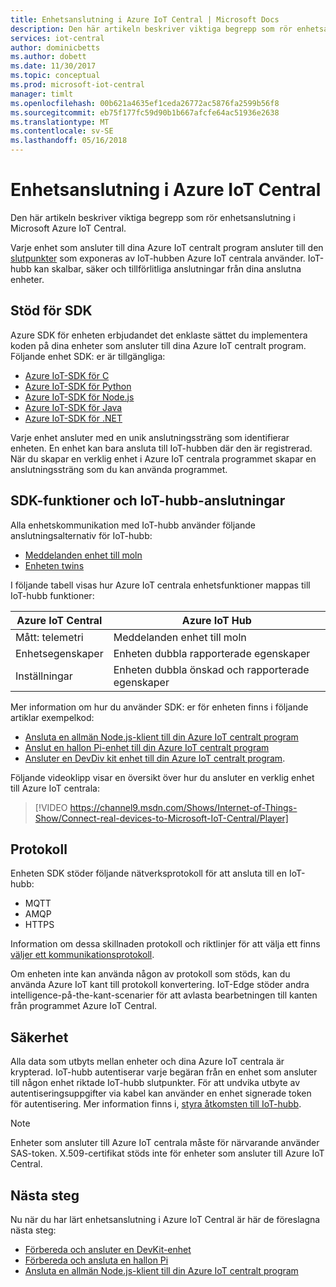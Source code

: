 ```yaml
---
title: Enhetsanslutning i Azure IoT Central | Microsoft Docs
description: Den här artikeln beskriver viktiga begrepp som rör enhetsanslutning i Azure IoT Central
services: iot-central
author: dominicbetts
ms.author: dobett
ms.date: 11/30/2017
ms.topic: conceptual
ms.prod: microsoft-iot-central
manager: timlt
ms.openlocfilehash: 00b621a4635ef1ceda26772ac5876fa2599b56f8
ms.sourcegitcommit: eb75f177fc59d90b1b667afcfe64ac51936e2638
ms.translationtype: MT
ms.contentlocale: sv-SE
ms.lasthandoff: 05/16/2018
---
```

# <a name="device-connectivity-in-azure-iot-central"></a>Enhetsanslutning i Azure IoT Central

Den här artikeln beskriver viktiga begrepp som rör enhetsanslutning i Microsoft Azure IoT Central.

Varje enhet som ansluter till dina Azure IoT centralt program ansluter till den [slutpunkter](https://docs.microsoft.com/azure/iot-hub/iot-hub-devguide-endpoints) som exponeras av IoT-hubben Azure IoT centrala använder. IoT-hubb kan skalbar, säker och tillförlitliga anslutningar från dina anslutna enheter.

## <a name="sdk-support"></a>Stöd för SDK

Azure SDK för enheten erbjudandet det enklaste sättet du implementera koden på dina enheter som ansluter till dina Azure IoT centralt program. Följande enhet SDK: er är tillgängliga:

- [Azure IoT-SDK för C](https://github.com/azure/azure-iot-sdk-c)
- [Azure IoT-SDK för Python](https://github.com/azure/azure-iot-sdk-python)
- [Azure IoT-SDK för Node.js](https://github.com/azure/azure-iot-sdk-node)
- [Azure IoT-SDK för Java](https://github.com/azure/azure-iot-sdk-java)
- [Azure IoT-SDK för .NET](https://github.com/azure/azure-iot-sdk-csharp)

Varje enhet ansluter med en unik anslutningssträng som identifierar enheten. En enhet kan bara ansluta till IoT-hubben där den är registrerad. När du skapar en verklig enhet i Azure IoT centrala programmet skapar en anslutningssträng som du kan använda programmet.

## <a name="sdk-features-and-iot-hub-connectivity"></a>SDK-funktioner och IoT-hubb-anslutningar

Alla enhetskommunikation med IoT-hubb använder följande anslutningsalternativ för IoT-hubb:

- [Meddelanden enhet till moln](https://docs.microsoft.com/azure/iot-hub/iot-hub-devguide-messages-d2c)
- [Enheten twins](https://docs.microsoft.com/azure/iot-hub/iot-hub-devguide-device-twins)

I följande tabell visas hur Azure IoT centrala enhetsfunktioner mappas till IoT-hubb funktioner:

| Azure IoT Central | Azure IoT Hub |
| ----------- | ------- |
| Mått: telemetri | Meddelanden enhet till moln |
| Enhetsegenskaper | Enheten dubbla rapporterade egenskaper |
| Inställningar | Enheten dubbla önskad och rapporterade egenskaper |

Mer information om hur du använder SDK: er för enheten finns i följande artiklar exempelkod:

- [Ansluta en allmän Node.js-klient till din Azure IoT centralt program](howto-connect-nodejs.md)
- [Anslut en hallon Pi-enhet till din Azure IoT centralt program](howto-connect-raspberry-pi-python.md)
- [Ansluter en DevDiv kit enhet till din Azure IoT centralt program](howto-connect-devkit.md).

Följande videoklipp visar en översikt över hur du ansluter en verklig enhet till Azure IoT centrala:

>[!VIDEO https://channel9.msdn.com/Shows/Internet-of-Things-Show/Connect-real-devices-to-Microsoft-IoT-Central/Player]

## <a name="protocols"></a>Protokoll

Enheten SDK stöder följande nätverksprotokoll för att ansluta till en IoT-hubb:

- MQTT
- AMQP
- HTTPS

Information om dessa skillnaden protokoll och riktlinjer för att välja ett finns [väljer ett kommunikationsprotokoll](https://docs.microsoft.com/azure/iot-hub/iot-hub-devguide-protocols).

Om enheten inte kan använda någon av protokoll som stöds, kan du använda Azure IoT kant till protokoll konvertering. IoT-Edge stöder andra intelligence-på-the-kant-scenarier för att avlasta bearbetningen till kanten från programmet Azure IoT Central.

## <a name="security"></a>Säkerhet

Alla data som utbyts mellan enheter och dina Azure IoT centrala är krypterad. IoT-hubb autentiserar varje begäran från en enhet som ansluter till någon enhet riktade IoT-hubb slutpunkter. För att undvika utbyte av autentiseringsuppgifter via kabel kan använder en enhet signerade token för autentisering. Mer information finns i, [styra åtkomsten till IoT-hubb](https://docs.microsoft.com/azure/iot-hub/iot-hub-devguide-security).

> [!NOTE]
> Enheter som ansluter till Azure IoT centrala måste för närvarande använder SAS-token. X.509-certifikat stöds inte för enheter som ansluter till Azure IoT Central.

## <a name="next-steps"></a>Nästa steg

Nu när du har lärt enhetsanslutning i Azure IoT Central är här de föreslagna nästa steg:

- [Förbereda och ansluter en DevKit-enhet](howto-connect-devkit.md)
- [Förbereda och ansluta en hallon Pi](howto-connect-raspberry-pi-python.md)
- [Ansluta en allmän Node.js-klient till din Azure IoT centralt program](howto-connect-nodejs.md)
